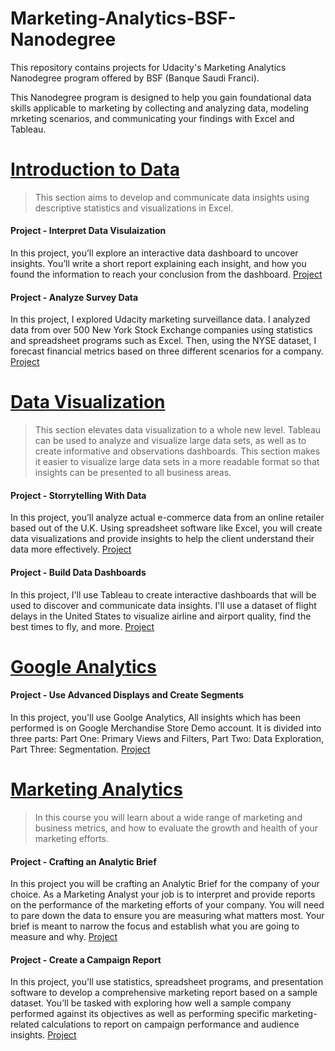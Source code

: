 # Marketing-Analytics-BSF-Nanodegree

This repository contains projects for Udacity's Marketing Analytics Nanodegree program offered by BSF (Banque Saudi Franci).

This Nanodegree program is designed to help you gain foundational data skills applicable to marketing by collecting and analyzing data, modeling mrketing scenarios, and communicating your findings with Excel and Tableau.



# [Introduction to Data](LINK)

> This section aims to develop and communicate data insights using descriptive statistics and visualizations in Excel.


#### Project - Interpret Data Visulaization

In this project, you’ll explore an interactive data dashboard to uncover insights. You’ll write a short report explaining each insight, and how you found the information to reach your conclusion from the dashboard.
[Project](https://github.com/WIAMALI/Marketing-Analytics-BSF-Nanodegree/blob/main/Project%201%20-%20Interpret%20a%20Data%20Visualization/Project1_Interpret_a_Data_Visualization__1_.pdf)


#### Project - Analyze Survey Data 

In this project, I explored Udacity marketing surveillance data. 
I analyzed data from over 500 New York Stock Exchange companies using statistics and spreadsheet programs such as Excel. Then, using the NYSE dataset, I
forecast financial metrics based on three different scenarios for a company.
[Project](https://github.com/WIAMALI/Marketing-Analytics-BSF-Nanodegree/blob/main/Project%202%20-%20Analyze%20Survey%20Data/Project%202%20Analyze%20Survey%20Data.pdf)



# [Data Visualization](LINK)

> This section elevates data visualization to a whole new level. Tableau can be used to analyze and visualize large data sets, as well as to create informative and observations dashboards. This section makes it easier to visualize large data sets in a more readable format so that insights can be presented to all business areas.


#### Project - Storrytelling With Data

In this project, you’ll analyze actual e-commerce data from an online retailer based out of the U.K. Using spreadsheet software like Excel, you will create data visualizations and provide insights to help the client understand their data more effectively.
[Project](https://github.com/WIAMALI/Marketing-Analytics-BSF-Nanodegree/blob/main/Project%203%20-%20Storytelling%20With%20Data/Storytelling%20With%20Data_Project.pdf)


#### Project - Build Data Dashboards

In this project, I'll use Tableau to create interactive dashboards that will be used to discover and communicate data insights. I'll use a dataset of flight delays in the United States to visualize airline and airport quality, find the best times to fly, and more.
[Project](https://github.com/WIAMALI/Marketing-Analytics-BSF-Nanodegree/blob/main/Project%204%20-%20Build%20A%20Data%20Dashboard/Project_%20Build%20A%20Data%20Visualization%20.pdf)


# [Google Analytics](LINK)

#### Project - Use Advanced Displays and Create Segments

In this project, you'll use Goolge Analytics, All insights which has been performed is on Google Merchandise Store Demo account. It is divided into three parts:
Part One: Primary Views and Filters, 
Part Two: Data Exploration, 
Part Three: Segmentation.
[Project](https://github.com/WIAMALI/Marketing-Analytics-BSF-Nanodegree/blob/main/Project%205%20-%20Advanced%20Displays%2C%20Creating%20Segments%20and%20Applying%20View%20Settings%20and%20Filters/Advanced%20Displays%2C%20Creating%20Segments%20and%20Applying%20View%20Settings%20and%20Filters-2.pdf)


# [Marketing Analytics](LINK)

> In this course you will learn about a wide range of marketing and business metrics, and how to evaluate the growth and health of your marketing efforts.


#### Project - Crafting an Analytic Brief

In this project you will be crafting an Analytic Brief for the company of your choice. As a Marketing Analyst your job is to interpret and provide reports on the performance of the marketing efforts of your company. You will need to pare down the data to ensure you are measuring what matters most. Your brief is meant to narrow the focus and establish what you are going to measure and why.
[Project](https://github.com/WIAMALI/Marketing-Analytics-BSF-Nanodegree/blob/main/Project%206%20-%20Crafting%20an%20Analytics%20Brief/Project_%20Crafting%20an%20Analytic%20Brief.pdf)


#### Project - Create a Campaign Report

In this project, you'll use statistics, spreadsheet programs, and presentation software to develop a comprehensive marketing report based on a sample dataset. You’ll be tasked with exploring how well a sample company performed against its objectives as well as performing specific marketing-related calculations to report on campaign performance and audience insights.
[Project](https://github.com/WIAMALI/Marketing-Analytics-BSF-Nanodegree/blob/main/Project%207%20-%20Create%20a%20Propsal%20for%20the%20Next%20Quarter/Final%20Project_%20Craft%20a%20Report-2.pdf)
